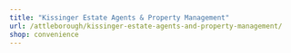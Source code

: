 ```yaml
---
title: "Kissinger Estate Agents & Property Management"
url: /attleborough/kissinger-estate-agents-and-property-management/
shop: convenience
---
```

